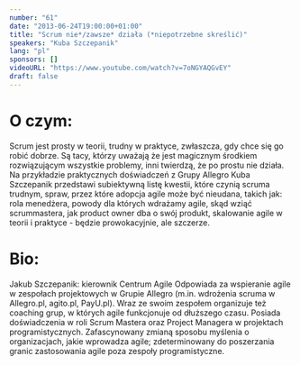 ```yaml
---
number: "61"
date: "2013-06-24T19:00:00+01:00"
title: "Scrum nie*/zawsze* działa (*niepotrzebne skreślić)"
speakers: "Kuba Szczepanik"
lang: "pl"
sponsors: []
videoURL: "https://www.youtube.com/watch?v=7oNGYAQGvEY"
draft: false
---
```


# O czym: 
Scrum jest prosty w teorii, trudny w praktyce, zwłaszcza, gdy chce się go robić dobrze. Są tacy, którzy uważają że jest magicznym środkiem rozwiązującym wszystkie problemy, inni twierdzą, że po prostu nie działa. Na przykładzie praktycznych doświadczeń z Grupy Allegro Kuba Szczepanik przedstawi subiektywną listę kwestii, które czynią scruma trudnym, spraw, przez które adopcja agile może być nieudana, takich jak: rola menedżera, powody dla których wdrażamy agile, skąd wziąć scrummastera, jak product owner dba o swój produkt, skalowanie agile w teorii i praktyce - będzie prowokacyjnie, ale szczerze.

# Bio:
Jakub Szczepanik: kierownik Centrum Agile Odpowiada za wspieranie agile w zespołach projektowych w Grupie Allegro (m.in. wdrożenia scruma w Allegro.pl, agito.pl, PayU.pl). Wraz ze swoim zespołem organizuje też coaching grup, w których agile funkcjonuje od dłuższego czasu. Posiada doświadczenia w roli Scrum Mastera oraz Project Managera w projektach programistycznych. Zafascynowany zmianą sposobu myślenia o organizacjach, jakie wprowadza agile; zdeterminowany do poszerzania granic zastosowania agile poza zespoły programistyczne.